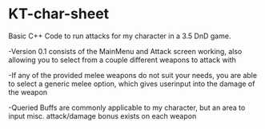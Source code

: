 # KT-char-sheet
Basic C++ Code to run attacks for my character in a 3.5 DnD game.

-Version 0.1 consists of the MainMenu and Attack screen working, also allowing you to select from a couple different weapons to attack with

-If any of the provided melee weapons do not suit your needs, you are able to select a generic melee option, which gives userinput into the damage of the weapon

-Queried Buffs are commonly applicable to my character, but an area to input misc. attack/damage bonus exists on each weapon
